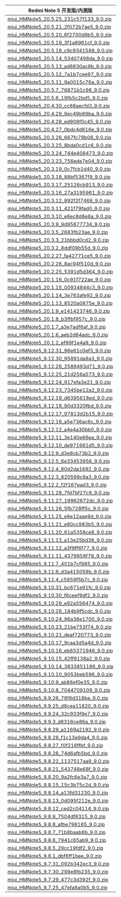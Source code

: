 | Redmi Note 5  开发版/内测版    |
| ---- |
| [miui_HMNote5_20.5.25_231c57f133_9.0.zip](https://hugeota.d.miui.com/20.5.25/miui_HMNote5_20.5.25_231c57f133_9.0.zip)    |
| [miui_HMNote5_20.5.21_2f072b7ae5_9.0.zip](https://hugeota.d.miui.com/20.5.21/miui_HMNote5_20.5.21_2f072b7ae5_9.0.zip)    |
| [miui_HMNote5_20.5.20_6f2700d9b5_9.0.zip](https://hugeota.d.miui.com/20.5.20/miui_HMNote5_20.5.20_6f2700d9b5_9.0.zip)    |
| [miui_HMNote5_20.5.19_3f1a8961cf_9.0.zip](https://hugeota.d.miui.com/20.5.19/miui_HMNote5_20.5.19_3f1a8961cf_9.0.zip)    |
| [miui_HMNote5_20.5.18_c9c9341588_9.0.zip](https://hugeota.d.miui.com/20.5.18/miui_HMNote5_20.5.18_c9c9341588_9.0.zip)    |
| [miui_HMNote5_20.5.14_53407498da_9.0.zip](https://hugeota.d.miui.com/20.5.14/miui_HMNote5_20.5.14_53407498da_9.0.zip)    |
| [miui_HMNote5_20.5.13_ad6830ac8b_9.0.zip](https://hugeota.d.miui.com/20.5.13/miui_HMNote5_20.5.13_ad6830ac8b_9.0.zip)    |
| [miui_HMNote5_20.5.12_7a1b7cee97_9.0.zip](https://hugeota.d.miui.com/20.5.12/miui_HMNote5_20.5.12_7a1b7cee97_9.0.zip)    |
| [miui_HMNote5_20.5.11_9a0015c76a_9.0.zip](https://hugeota.d.miui.com/20.5.11/miui_HMNote5_20.5.11_9a0015c76a_9.0.zip)    |
| [miui_HMNote5_20.5.7_76871b1c98_9.0.zip](https://hugeota.d.miui.com/20.5.7/miui_HMNote5_20.5.7_76871b1c98_9.0.zip)    |
| [miui_HMNote5_20.5.6_19fb5c2bd5_9.0.zip](https://hugeota.d.miui.com/20.5.6/miui_HMNote5_20.5.6_19fb5c2bd5_9.0.zip)    |
| [miui_HMNote5_20.4.30_cc68aecfd3_9.0.zip](https://hugeota.d.miui.com/20.4.30/miui_HMNote5_20.4.30_cc68aecfd3_9.0.zip)    |
| [miui_HMNote5_20.4.29_9ec49b89ba_9.0.zip](https://hugeota.d.miui.com/20.4.29/miui_HMNote5_20.4.29_9ec49b89ba_9.0.zip)    |
| [miui_HMNote5_20.4.28_ed909f0c45_9.0.zip](https://hugeota.d.miui.com/20.4.28/miui_HMNote5_20.4.28_ed909f0c45_9.0.zip)    |
| [miui_HMNote5_20.4.27_0bdc4d616e_9.0.zip](https://hugeota.d.miui.com/20.4.27/miui_HMNote5_20.4.27_0bdc4d616e_9.0.zip)    |
| [miui_HMNote5_20.3.26_667fc78b08_9.0.zip](https://hugeota.d.miui.com/20.3.26/miui_HMNote5_20.3.26_667fc78b08_9.0.zip)    |
| [miui_HMNote5_20.3.25_8bda0cd1c6_9.0.zip](https://hugeota.d.miui.com/20.3.25/miui_HMNote5_20.3.25_8bda0cd1c6_9.0.zip)    |
| [miui_HMNote5_20.3.24_744e408473_9.0.zip](https://hugeota.d.miui.com/20.3.24/miui_HMNote5_20.3.24_744e408473_9.0.zip)    |
| [miui_HMNote5_20.3.23_756ede7e04_9.0.zip](https://hugeota.d.miui.com/20.3.23/miui_HMNote5_20.3.23_756ede7e04_9.0.zip)    |
| [miui_HMNote5_20.3.19_0c7fcb1d40_9.0.zip](https://hugeota.d.miui.com/20.3.19/miui_HMNote5_20.3.19_0c7fcb1d40_9.0.zip)    |
| [miui_HMNote5_20.3.18_88bf5367f9_9.0.zip](https://hugeota.d.miui.com/20.3.18/miui_HMNote5_20.3.18_88bf5367f9_9.0.zip)    |
| [miui_HMNote5_20.3.17_25126cb913_9.0.zip](https://hugeota.d.miui.com/20.3.17/miui_HMNote5_20.3.17_25126cb913_9.0.zip)    |
| [miui_HMNote5_20.3.16_27a3195961_9.0.zip](https://hugeota.d.miui.com/20.3.16/miui_HMNote5_20.3.16_27a3195961_9.0.zip)    |
| [miui_HMNote5_20.3.12_892f2f7468_9.0.zip](https://hugeota.d.miui.com/20.3.12/miui_HMNote5_20.3.12_892f2f7468_9.0.zip)    |
| [miui_HMNote5_20.3.11_421f79fad0_9.0.zip](https://hugeota.d.miui.com/20.3.11/miui_HMNote5_20.3.11_421f79fad0_9.0.zip)    |
| [miui_HMNote5_20.3.10_e6ec8d8e6a_9.0.zip](https://hugeota.d.miui.com/20.3.10/miui_HMNote5_20.3.10_e6ec8d8e6a_9.0.zip)    |
| [miui_HMNote5_20.3.9_9d95677734_9.0.zip](https://hugeota.d.miui.com/20.3.9/miui_HMNote5_20.3.9_9d95677734_9.0.zip)    |
| [miui_HMNote5_20.3.5_2683fb23ae_9.0.zip](https://hugeota.d.miui.com/20.3.5/miui_HMNote5_20.3.5_2683fb23ae_9.0.zip)    |
| [miui_HMNote5_20.3.3_21bbbd0cd2_9.0.zip](https://hugeota.d.miui.com/20.3.3/miui_HMNote5_20.3.3_21bbbd0cd2_9.0.zip)    |
| [miui_HMNote5_20.3.2_8ddf09b55d_9.0.zip](https://hugeota.d.miui.com/20.3.2/miui_HMNote5_20.3.2_8ddf09b55d_9.0.zip)    |
| [miui_HMNote5_20.2.27_fa42771ce5_9.0.zip](https://hugeota.d.miui.com/20.2.27/miui_HMNote5_20.2.27_fa42771ce5_9.0.zip)    |
| [miui_HMNote5_20.2.26_8ac94f510d_9.0.zip](https://hugeota.d.miui.com/20.2.26/miui_HMNote5_20.2.26_8ac94f510d_9.0.zip)    |
| [miui_HMNote5_20.2.25_5391d5d364_9.0.zip](https://hugeota.d.miui.com/20.2.25/miui_HMNote5_20.2.25_5391d5d364_9.0.zip)    |
| [miui_HMNote5_20.1.16_0c91f722ae_9.0.zip](https://hugeota.d.miui.com/20.1.16/miui_HMNote5_20.1.16_0c91f722ae_9.0.zip)    |
| [miui_HMNote5_20.1.15_00934844c3_9.0.zip](https://hugeota.d.miui.com/20.1.15/miui_HMNote5_20.1.15_00934844c3_9.0.zip)    |
| [miui_HMNote5_20.1.14_3e763afe92_9.0.zip](https://hugeota.d.miui.com/20.1.14/miui_HMNote5_20.1.14_3e763afe92_9.0.zip)    |
| [miui_HMNote5_20.1.13_8520a0875e_9.0.zip](https://hugeota.d.miui.com/20.1.13/miui_HMNote5_20.1.13_8520a0875e_9.0.zip)    |
| [miui_HMNote5_20.1.9_e141423746_9.0.zip](https://hugeota.d.miui.com/20.1.9/miui_HMNote5_20.1.9_e141423746_9.0.zip)    |
| [miui_HMNote5_20.1.8_b3ffbf957c_9.0.zip](https://hugeota.d.miui.com/20.1.8/miui_HMNote5_20.1.8_b3ffbf957c_9.0.zip)    |
| [miui_HMNote5_20.1.7_a3e7adf6af_9.0.zip](https://hugeota.d.miui.com/20.1.7/miui_HMNote5_20.1.7_a3e7adf6af_9.0.zip)    |
| [miui_HMNote5_20.1.6_aeb2d84adc_9.0.zip](https://hugeota.d.miui.com/20.1.6/miui_HMNote5_20.1.6_aeb2d84adc_9.0.zip)    |
| [miui_HMNote5_20.1.2_ef99f1e4a9_9.0.zip](https://hugeota.d.miui.com/20.1.2/miui_HMNote5_20.1.2_ef99f1e4a9_9.0.zip)    |
| [miui_HMNote5_9.12.31_96e61c0ef3_9.0.zip](https://hugeota.d.miui.com/9.12.31/miui_HMNote5_9.12.31_96e61c0ef3_9.0.zip)    |
| [miui_HMNote5_9.12.30_95891da9a3_9.0.zip](https://hugeota.d.miui.com/9.12.30/miui_HMNote5_9.12.30_95891da9a3_9.0.zip)    |
| [miui_HMNote5_9.12.26_2589493d71_9.0.zip](https://hugeota.d.miui.com/9.12.26/miui_HMNote5_9.12.26_2589493d71_9.0.zip)    |
| [miui_HMNote5_9.12.25_21d256a573_9.0.zip](https://hugeota.d.miui.com/9.12.25/miui_HMNote5_9.12.25_21d256a573_9.0.zip)    |
| [miui_HMNote5_9.12.24_917efa3e21_9.0.zip](https://hugeota.d.miui.com/9.12.24/miui_HMNote5_9.12.24_917efa3e21_9.0.zip)    |
| [miui_HMNote5_9.12.23_7345be12a2_9.0.zip](https://hugeota.d.miui.com/9.12.23/miui_HMNote5_9.12.23_7345be12a2_9.0.zip)    |
| [miui_HMNote5_9.12.19_d6395618ed_9.0.zip](https://hugeota.d.miui.com/9.12.19/miui_HMNote5_9.12.19_d6395618ed_9.0.zip)    |
| [miui_HMNote5_9.12.18_90d3320fbd_9.0.zip](https://hugeota.d.miui.com/9.12.18/miui_HMNote5_9.12.18_90d3320fbd_9.0.zip)    |
| [miui_HMNote5_9.12.17_97813d2b15_9.0.zip](https://hugeota.d.miui.com/9.12.17/miui_HMNote5_9.12.17_97813d2b15_9.0.zip)    |
| [miui_HMNote5_9.12.16_a5e736ac6c_9.0.zip](https://hugeota.d.miui.com/9.12.16/miui_HMNote5_9.12.16_a5e736ac6c_9.0.zip)    |
| [miui_HMNote5_9.12.12_a4e4a30bb0_9.0.zip](https://hugeota.d.miui.com/9.12.12/miui_HMNote5_9.12.12_a4e4a30bb0_9.0.zip)    |
| [miui_HMNote5_9.12.11_3e140e66ea_9.0.zip](https://hugeota.d.miui.com/9.12.11/miui_HMNote5_9.12.11_3e140e66ea_9.0.zip)    |
| [miui_HMNote5_9.12.10_de971661d5_9.0.zip](https://hugeota.d.miui.com/9.12.10/miui_HMNote5_9.12.10_de971661d5_9.0.zip)    |
| [miui_HMNote5_9.12.9_d3e8cb73b2_9.0.zip](https://hugeota.d.miui.com/9.12.9/miui_HMNote5_9.12.9_d3e8cb73b2_9.0.zip)    |
| [miui_HMNote5_9.12.5_6e33453956_9.0.zip](https://hugeota.d.miui.com/9.12.5/miui_HMNote5_9.12.5_6e33453956_9.0.zip)    |
| [miui_HMNote5_9.12.4_80d2da1692_9.0.zip](https://hugeota.d.miui.com/9.12.4/miui_HMNote5_9.12.4_80d2da1692_9.0.zip)    |
| [miui_HMNote5_9.12.3_820599c8a3_9.0.zip](https://hugeota.d.miui.com/9.12.3/miui_HMNote5_9.12.3_820599c8a3_9.0.zip)    |
| [miui_HMNote5_9.12.2_f2f167ead3_9.0.zip](https://hugeota.d.miui.com/9.12.2/miui_HMNote5_9.12.2_f2f167ead3_9.0.zip)    |
| [miui_HMNote5_9.11.28_7fd7bf27c9_9.0.zip](https://hugeota.d.miui.com/9.11.28/miui_HMNote5_9.11.28_7fd7bf27c9_9.0.zip)    |
| [miui_HMNote5_9.11.27_19962672dc_9.0.zip](https://hugeota.d.miui.com/9.11.27/miui_HMNote5_9.11.27_19962672dc_9.0.zip)    |
| [miui_HMNote5_9.11.26_5fb728ff5c_9.0.zip](https://hugeota.d.miui.com/9.11.26/miui_HMNote5_9.11.26_5fb728ff5c_9.0.zip)    |
| [miui_HMNote5_9.11.25_e6e12aae9d_9.0.zip](https://hugeota.d.miui.com/9.11.25/miui_HMNote5_9.11.25_e6e12aae9d_9.0.zip)    |
| [miui_HMNote5_9.11.21_e80cc983b5_9.0.zip](https://hugeota.d.miui.com/9.11.21/miui_HMNote5_9.11.21_e80cc983b5_9.0.zip)    |
| [miui_HMNote5_9.11.20_61a5358ce8_9.0.zip](https://hugeota.d.miui.com/9.11.20/miui_HMNote5_9.11.20_61a5358ce8_9.0.zip)    |
| [miui_HMNote5_9.11.13_a13e25bd36_9.0.zip](https://hugeota.d.miui.com/9.11.13/miui_HMNote5_9.11.13_a13e25bd36_9.0.zip)    |
| [miui_HMNote5_9.11.12_a3f9ff6f77_9.0.zip](https://hugeota.d.miui.com/9.11.12/miui_HMNote5_9.11.12_a3f9ff6f77_9.0.zip)    |
| [miui_HMNote5_9.11.11_4379958f78_9.0.zip](https://hugeota.d.miui.com/9.11.11/miui_HMNote5_9.11.11_4379958f78_9.0.zip)    |
| [miui_HMNote5_9.11.7_401b7cf985_9.0.zip](https://hugeota.d.miui.com/9.11.7/miui_HMNote5_9.11.7_401b7cf985_9.0.zip)    |
| [miui_HMNote5_9.11.6_d3a415059b_9.0.zip](https://hugeota.d.miui.com/9.11.6/miui_HMNote5_9.11.6_d3a415059b_9.0.zip)    |
| [miui_HMNote5_9.11.4_c5859f5b7c_9.0.zip](https://hugeota.d.miui.com/9.11.4/miui_HMNote5_9.11.4_c5859f5b7c_9.0.zip)    |
| [miui_HMNote5_9.10.31_bc671e91fc_9.0.zip](https://hugeota.d.miui.com/9.10.31/miui_HMNote5_9.10.31_bc671e91fc_9.0.zip)    |
| [miui_HMNote5_9.10.30_f6ceef9df2_9.0.zip](https://hugeota.d.miui.com/9.10.30/miui_HMNote5_9.10.30_f6ceef9df2_9.0.zip)    |
| [miui_HMNote5_9.10.29_e92a556474_9.0.zip](https://hugeota.d.miui.com/9.10.29/miui_HMNote5_9.10.29_e92a556474_9.0.zip)    |
| [miui_HMNote5_9.10.28_184b9f5cdc_9.0.zip](https://hugeota.d.miui.com/9.10.28/miui_HMNote5_9.10.28_184b9f5cdc_9.0.zip)    |
| [miui_HMNote5_9.10.24_96a38e1700_9.0.zip](https://hugeota.d.miui.com/9.10.24/miui_HMNote5_9.10.24_96a38e1700_9.0.zip)    |
| [miui_HMNote5_9.10.23_21be753f74_9.0.zip](https://hugeota.d.miui.com/9.10.23/miui_HMNote5_9.10.23_21be753f74_9.0.zip)    |
| [miui_HMNote5_9.10.21_deaf720773_9.0.zip](https://hugeota.d.miui.com/9.10.21/miui_HMNote5_9.10.21_deaf720773_9.0.zip)    |
| [miui_HMNote5_9.10.17_9caa3d5a4d_9.0.zip](https://hugeota.d.miui.com/9.10.17/miui_HMNote5_9.10.17_9caa3d5a4d_9.0.zip)    |
| [miui_HMNote5_9.10.16_eb65371946_9.0.zip](https://hugeota.d.miui.com/9.10.16/miui_HMNote5_9.10.16_eb65371946_9.0.zip)    |
| [miui_HMNote5_9.10.15_42ff9138a2_9.0.zip](https://hugeota.d.miui.com/9.10.15/miui_HMNote5_9.10.15_42ff9138a2_9.0.zip)    |
| [miui_HMNote5_9.10.14_3833851186_9.0.zip](https://hugeota.d.miui.com/9.10.14/miui_HMNote5_9.10.14_3833851186_9.0.zip)    |
| [miui_HMNote5_9.10.10_9053beb596_9.0.zip](https://hugeota.d.miui.com/9.10.10/miui_HMNote5_9.10.10_9053beb596_9.0.zip)    |
| [miui_HMNote5_9.10.9_ab86ef0e35_9.0.zip](https://hugeota.d.miui.com/9.10.9/miui_HMNote5_9.10.9_ab86ef0e35_9.0.zip)    |
| [miui_HMNote5_9.10.8_7044709109_9.0.zip](https://hugeota.d.miui.com/9.10.8/miui_HMNote5_9.10.8_7044709109_9.0.zip)    |
| [miui_HMNote5_9.9.26_78f6d318be_9.0.zip](https://hugeota.d.miui.com/9.9.26/miui_HMNote5_9.9.26_78f6d318be_9.0.zip)    |
| [miui_HMNote5_9.9.25_d8cea11820_9.0.zip](https://hugeota.d.miui.com/9.9.25/miui_HMNote5_9.9.25_d8cea11820_9.0.zip)    |
| [miui_HMNote5_9.9.24_32c933f9e7_9.0.zip](https://hugeota.d.miui.com/9.9.24/miui_HMNote5_9.9.24_32c933f9e7_9.0.zip)    |
| [miui_HMNote5_9.9.3_d6316ce86a_9.0.zip](https://hugeota.d.miui.com/9.9.3/miui_HMNote5_9.9.3_d6316ce86a_9.0.zip)    |
| [miui_HMNote5_9.8.29_a1169a2192_9.0.zip](https://hugeota.d.miui.com/9.8.29/miui_HMNote5_9.8.29_a1169a2192_9.0.zip)    |
| [miui_HMNote5_9.8.28_f1c13e9da4_9.0.zip](https://hugeota.d.miui.com/9.8.28/miui_HMNote5_9.8.28_f1c13e9da4_9.0.zip)    |
| [miui_HMNote5_9.8.27_f0f216ffbf_9.0.zip](https://hugeota.d.miui.com/9.8.27/miui_HMNote5_9.8.27_f0f216ffbf_9.0.zip)    |
| [miui_HMNote5_9.8.26_74d6afb5bd_9.0.zip](https://hugeota.d.miui.com/9.8.26/miui_HMNote5_9.8.26_74d6afb5bd_9.0.zip)    |
| [miui_HMNote5_9.8.22_1137517aa9_9.0.zip](https://hugeota.d.miui.com/9.8.22/miui_HMNote5_9.8.22_1137517aa9_9.0.zip)    |
| [miui_HMNote5_9.8.21_543748e68f_9.0.zip](https://hugeota.d.miui.com/9.8.21/miui_HMNote5_9.8.21_543748e68f_9.0.zip)    |
| [miui_HMNote5_9.8.20_9a2fc6e3a7_9.0.zip](https://hugeota.d.miui.com/9.8.20/miui_HMNote5_9.8.20_9a2fc6e3a7_9.0.zip)    |
| [miui_HMNote5_9.8.15_15c3b75c2d_9.0.zip](https://hugeota.d.miui.com/9.8.15/miui_HMNote5_9.8.15_15c3b75c2d_9.0.zip)    |
| [miui_HMNote5_9.8.14_a13fd31230_9.0.zip](https://hugeota.d.miui.com/9.8.14/miui_HMNote5_9.8.14_a13fd31230_9.0.zip)    |
| [miui_HMNote5_9.8.13_0d095f212e_9.0.zip](https://hugeota.d.miui.com/9.8.13/miui_HMNote5_9.8.13_0d095f212e_9.0.zip)    |
| [miui_HMNote5_9.8.12_ced2c04114_9.0.zip](https://hugeota.d.miui.com/9.8.12/miui_HMNote5_9.8.12_ced2c04114_9.0.zip)    |
| [miui_HMNote5_9.8.9_7504df8315_9.0.zip](https://hugeota.d.miui.com/9.8.9/miui_HMNote5_9.8.9_7504df8315_9.0.zip)    |
| [miui_HMNote5_9.8.8_afbe798165_9.0.zip](https://hugeota.d.miui.com/9.8.8/miui_HMNote5_9.8.8_afbe798165_9.0.zip)    |
| [miui_HMNote5_9.8.7_71b8baab6b_9.0.zip](https://hugeota.d.miui.com/9.8.7/miui_HMNote5_9.8.7_71b8baab6b_9.0.zip)    |
| [miui_HMNote5_9.8.6_7941c65ab9_9.0.zip](https://hugeota.d.miui.com/9.8.6/miui_HMNote5_9.8.6_7941c65ab9_9.0.zip)    |
| [miui_HMNote5_9.8.5_29cc19fdf2_9.0.zip](https://hugeota.d.miui.com/9.8.5/miui_HMNote5_9.8.5_29cc19fdf2_9.0.zip)    |
| [miui_HMNote5_9.8.1_dbf6ff1bee_9.0.zip](https://hugeota.d.miui.com/9.8.1/miui_HMNote5_9.8.1_dbf6ff1bee_9.0.zip)    |
| [miui_HMNote5_9.7.31_092b342ec3_9.0.zip](https://hugeota.d.miui.com/9.7.31/miui_HMNote5_9.7.31_092b342ec3_9.0.zip)    |
| [miui_HMNote5_9.7.30_299e8fb235_9.0.zip](https://hugeota.d.miui.com/9.7.30/miui_HMNote5_9.7.30_299e8fb235_9.0.zip)    |
| [miui_HMNote5_9.7.29_477c3d392f_9.0.zip](https://hugeota.d.miui.com/9.7.29/miui_HMNote5_9.7.29_477c3d392f_9.0.zip)    |
| [miui_HMNote5_9.7.25_47efa8a0b5_9.0.zip](https://hugeota.d.miui.com/9.7.25/miui_HMNote5_9.7.25_47efa8a0b5_9.0.zip)    |
